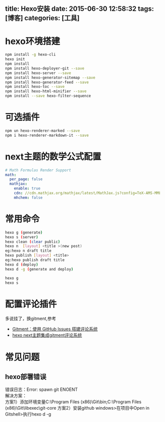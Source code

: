 title: Hexo安装
date: 2015-06-30 12:58:32
tags: [博客] 
categories: [工具]
---


# hexo环境搭建
``` bash  
npm install -g hexo-cli
hexo init
npm install
npm install hexo-deployer-git --save
npm install hexo-server --save
npm install hexo-generator-sitemap --save
npm install hexo-generator-feed --save
npm install hexo-toc --save
npm install hexo-html-minifier --save
npm install --save hexo-filter-sequence

```

# 可选插件
``` bash  
npm un hexo-renderer-marked --save
npm i hexo-renderer-markdown-it --save
```

# next主题的数学公式配置
```yaml
# Math Formulas Render Support
math:
  per_page: false
  mathjax:
    enable: true
    cdn: //cdn.mathjax.org/mathjax/latest/MathJax.js?config=TeX-AMS-MML_HTMLorMML
    mhchem: false
```

# 常用命令
``` bash   
hexo g (generate)
hexo s (server)
hexo clean (clear public)
hexo n  [layout] <title >(new post)
eg:hexo n draft title
hexo publish [layout] <title>
eg:hexo publish draft title
hexo d (deploy)
hexo d -g (generate and deploy)

hexo g
hexo s

```

# 配置评论插件
多说挂了，换gitment,参考
* [Gitment：使用 GitHub Issues 搭建评论系统](https://imsun.net/posts/gitment-introduction/)
* [hexo next主题集成gitment评论系统](http://yangq.me/post/ab9bb85a.html)


# 常见问题
## hexo部署错误
错误日志：Error: spawn git ENOENT  
解决方案：  
方案1）添加环境变量C:\Program Files (x86)\Git\bin;C:\Program Files (x86)\Git\libexec\git-core
方案2）安装github windows>在项目中Open in Gitshell>执行hexo d -g
